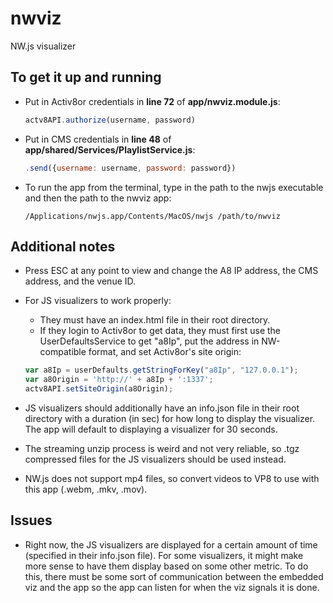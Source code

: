 # nwviz
NW.js visualizer

## To get it up and running
- Put in Activ8or credentials in **line 72** of **app/nwviz.module.js**:  
   ```javascript
   actv8API.authorize(username, password)
   ```
   
- Put in CMS credentials in **line 48** of **app/shared/Services/PlaylistService.js**:  
   ```javascript
   .send({username: username, password: password})
   ```
   
- To run the app from the terminal, type in the path to the nwjs executable and then the path to the nwviz app:
    ```
    /Applications/nwjs.app/Contents/MacOS/nwjs /path/to/nwviz
    ```
  
## Additional notes
- Press ESC at any point to view and change the A8 IP address, the CMS address, and the venue ID.

- For JS visualizers to work properly:
  - They must have an index.html file in their root directory. 
  - If they login to Activ8or to get data, they must first use the UserDefaultsService to get "a8Ip", put the address in NW-compatible format, and set Activ8or's site origin:
  ```javascript
  var a8Ip = userDefaults.getStringForKey("a8Ip", "127.0.0.1"); 
  var a8Origin = 'http://' + a8Ip + ':1337';
  actv8API.setSiteOrigin(a8Origin);
  ```
    
- JS visualizers should additionally have an info.json file in their root directory with a duration (in sec) for how long to display the visualizer. The app will default to displaying a visualizer for 30 seconds.

- The streaming unzip process is weird and not very reliable, so .tgz compressed files for the JS visualizers should be used instead.

- NW.js does not support mp4 files, so convert videos to VP8 to use with this app (.webm, .mkv, .mov).

## Issues
- Right now, the JS visualizers are displayed for a certain amount of time (specified in their info.json file). For some visualizers, it might make more sense to have them display based on some other metric. To do this, there must be some sort of communication between the embedded viz and the app so the app can listen for when the viz signals it is done.